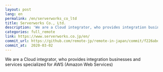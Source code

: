 ```yaml
---
layout: post
lang: en
permalink: /en/serverworks_co_ltd
title: Serverworks Co., Ltd.
description: 'We are a Cloud integrator, who provides integration businesses and services specialized for AWS (Amazon Web Services)'
categories: full_remote
link: https://www.serverworks.co.jp/en/
commit_url: https://github.com/remote-jp/remote-in-japan/commit/f226abd4ebb62318f7f73f197f1df9bbb1ebe18a
commit_at:  2020-03-02
---
```


<p>We are a Cloud integrator, who provides integration businesses and services specialized for AWS (Amazon Web Services)</p>
